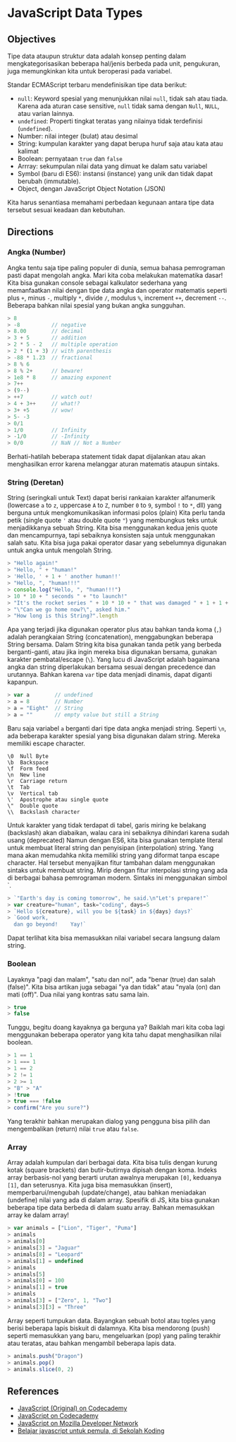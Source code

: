# JavaScript Data Types

## Objectives

Tipe data ataupun struktur data adalah konsep penting dalam mengkategorisasikan beberapa hal/jenis berbeda pada unit, pengukuran, juga memungkinkan kita untuk beroperasi pada variabel.

Standar ECMAScript terbaru mendefinisikan tipe data berikut:

- `null`: Keyword spesial yang menunjukkan nilai `null`, tidak sah atau tiada. Karena ada aturan case sensitive, `null` tidak sama dengan `Null`, `NULL`, atau varian lainnya.
- `undefined`: Properti tingkat teratas yang nilainya tidak terdefinisi (`undefined`).
- Number: nilai integer (bulat) atau desimal
- String: kumpulan karakter yang dapat berupa huruf saja atau kata atau kalimat
- Boolean: pernyataan `true` dan `false`
- Arrray: sekumpulan nilai data yang dimuat ke dalam satu variabel
- Symbol (baru di ES6): instansi (instance) yang unik dan tidak dapat berubah (immutable).
- Object, dengan JavaScript Object Notation (JSON)

Kita harus senantiasa memahami perbedaan kegunaan antara tipe data tersebut sesuai keadaan dan kebutuhan.

## Directions

### Angka (Number)

Angka tentu saja tipe paling populer di dunia, semua bahasa pemrograman pasti dapat mengolah angka. Mari kita coba melakukan matematika dasar! Kita bisa gunakan console sebagai kalkulator sederhana yang memanfaatkan nilai dengan tipe data angka dan operator matematis seperti plus `+`, minus `-`, multiply `*`, divide `/`, modulus `%`, increment `++`, decrement `--`. Beberapa bahkan nilai spesial yang bukan angka sungguhan.

```javascript
> 8
> -8          // negative
> 8.00        // decimal
> 3 + 5       // addition
> 2 * 5 - 2   // multiple operation
> 2 * (1 + 3) // with parenthesis
> -88 * 1.23  // fractional
> 8 % 6
> 8 % 2+      // beware!
> 1e8 * 8     // amazing exponent
> 7++
> (9--)
> ++7         // watch out!
> 4 + 3++     // what!?
> 3+ +5       // wow!
> 5- -3
> 0/1
> 1/0         // Infinity
> -1/0        // -Infinity
> 0/0         // NaN // Not a Number
```

Berhati-hatilah beberapa statement tidak dapat dijalankan atau akan menghasilkan error karena melanggar aturan matematis ataupun sintaks.

### String (Deretan)

String (seringkali untuk Text) dapat berisi rankaian karakter alfanumerik (lowercase `a` to `z`, uppercase `A` to `Z`, number `0` to `9`, symbol `!` to `*`, dll) yang berguna untuk mengkomunikasikan informasi polos (plain)
Kita perlu tanda petik (single quote `'` atau double quote `"`) yang membungkus teks untuk menjadikkanya sebuah String. Kita bisa menggunakan kedua jenis quote dan mencampurnya, tapi sebaiknya konsisten saja untuk menggunakan salah satu. Kita bisa juga pakai operator dasar yang sebelumnya digunakan untuk angka untuk mengolah String.

```javascript
> "Hello again!"
> "Hello, " + "human!"
> 'Hello, ' + 1 + ' another human!!'
> "Hello, ", "human!!!"
> console.log("Hello, ", "human!!!")
> 10 * 10 + " seconds " + "to launch!"
> "It's the rocket series " + 10 * 10 + " that was damaged " + 1 + 1 + " hour ago!"
> "\"Can we go home now?\", asked him."
> "How long is this String?".length
```

Apa yang terjadi jika digunakan operator plus atau bahkan tanda koma (`,`) adalah perangkaian String (concatenation), menggabungkan beberapa String bersama. Dalam String kita bisa gunakan tanda petik yang berbeda berganti-ganti, atau jika ingin mereka bisa digunakan bersama, gunakan karakter pembatal/escape (`\`). Yang lucu di JavaScript adalah bagaimana angka dan string diperlakukan bersama sesuai dengan precedence dan urutannya. Bahkan karena `var` tipe data menjadi dinamis, dapat diganti kapanpun.

```javascript
> var a        // undefined
> a = 8        // Number
> a = "Eight"  // String
> a = ""       // empty value but still a String
```

Baru saja variabel `a` berganti dari tipe data angka menjadi string. Seperti `\n`, ada beberapa karakter spesial yang bisa digunakan dalam string. Mereka memiliki escape character.

```
\0	Null Byte
\b	Backspace
\f	Form feed
\n	New line
\r	Carriage return
\t	Tab
\v	Vertical tab
\'	Apostrophe atau single quote
\"	Double quote
\\	Backslash character
```

Untuk karakter yang tidak terdapat di tabel, garis miring ke belakang (backslash) akan diabaikan, walau cara ini sebaiknya dihindari karena sudah usang (deprecated)
Namun dengan ES6, kita bisa gunakan template literal untuk membuat literal string dan penyisipan (interpolation) string. Yang mana akan memudahka nkita memiliki string yang diformat tanpa escape character. Hal tersebut menyajikan fitur tambahan dalam menggunakan sintaks untuk membuat string. Mirip dengan fitur interpolasi string yang ada di berbagai bahasa pemrograman modern. Sintaks ini menggunakan simbol `.

```javascript
> `"Earth's day is coming tomorrow", he said.\n"Let's prepare!"`
> var creature="human", task="coding", days=5
> `Hello ${creature}, will you be ${task} in ${days} days?`
> `Good work,
  dan go beyond!	Yay!`
```

Dapat terlihat kita bisa memasukkan nilai variabel secara langsung dalam string.

### Boolean

Layaknya "pagi dan malam", "satu dan nol", ada "benar (true) dan salah (false)". Kita bisa artikan juga sebagai "ya dan tidak" atau "nyala (on) dan mati (off)". Dua nilai yang kontras satu sama lain.

```javascript
> true
> false
```

Tunggu, begitu doang kayaknya ga berguna ya? Baiklah mari kita coba lagi menggunakan beberapa operator yang kita tahu dapat menghasilkan nilai boolean.

```javascript
> 1 == 1
> 1 === 1
> 1 == 2
> 2 != 1
> 2 >= 1
> "B" > "A"
> !true
> true === !false
> confirm("Are you sure?")
```

Yang terakhir bahkan merupakan dialog yang pengguna bisa pilih dan mengembalikan (return) nilai `true` atau `false`.

### Array

Array adalah kumpulan dari berbagai data. Kita bisa tulis dengan kurung kotak (square brackets) dan butir-butirnya dipisah dengan koma. Indeks array berbasis-nol yang berarti urutan awalnya merupakan `[0]`, keduanya `[1]`, dan seterusnya.
Kita juga bisa memasukkan (insert), memperbarui/mengubah (update/change), atau bahkan meniadakan (undefine) nilai yang ada di dalam array. Spesifik di JS, kita bisa gunakan beberapa tipe data berbeda di dalam suatu array. Bahkan memasukkan array ke dalam array!

```javascript
> var animals = ["Lion", "Tiger", "Puma"]
> animals
> animals[0]
> animals[3] = "Jaguar"
> animals[8] = "Leopard"
> animals[1] = undefined
> animals
> animals[5]
> animals[0] = 100
> animals[1] = true
> animals
> animals[3] = ["Zero", 1, "Two"]
> animals[3][3] = "Three"
```

Array seperti tumpukan data. Bayangkan sebuah botol atau toples yang berisi beberapa lapis biskuit di dalamnya. Kita bisa mendorong (push) seperti memasukkan yang baru, mengeluarkan (pop) yang paling terakhir atau teratas, atau bahkan mengambil beberapa lapis data.

```javascript
> animals.push("Dragon")
> animals.pop()
> animals.slice(0, 2)
```

## References

- [JavaScript (Original) on Codecademy](https://www.codecademy.com/en/tracks/javascript-original)
- [JavaScript on Codecademy](https://www.codecademy.com/learn/javascript)
- [JavaScript on Mozilla Developer Network](https://developer.mozilla.org/en-US/docs/Web/JavaScript)
- [Belajar javascript untuk pemula, di Sekolah Koding](https://sekolahkoding.com/kelas/belajar-javascript-untuk-pemula)

